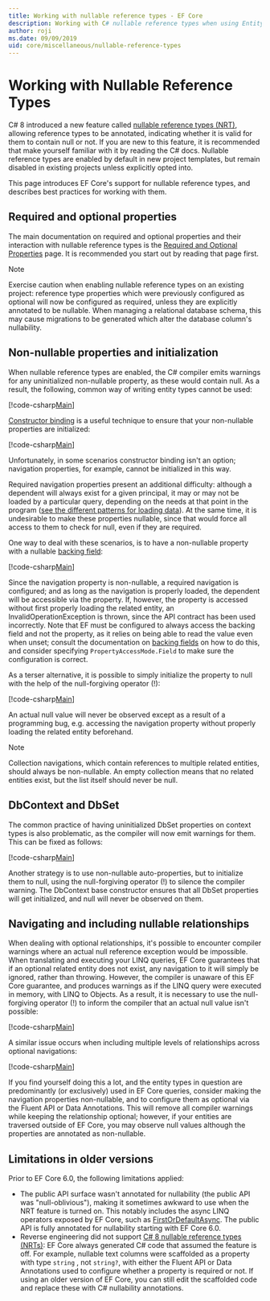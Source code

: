 ```yaml
---
title: Working with nullable reference types - EF Core
description: Working with C# nullable reference types when using Entity Framework Core
author: roji
ms.date: 09/09/2019
uid: core/miscellaneous/nullable-reference-types
---
```

# Working with Nullable Reference Types

C# 8 introduced a new feature called [nullable reference types (NRT)](/dotnet/csharp/tutorials/nullable-reference-types), allowing reference types to be annotated, indicating whether it is valid for them to contain null or not. If you are new to this feature, it is recommended that make yourself familiar with it by reading the C# docs. Nullable reference types are enabled by default in new project templates, but remain disabled in existing projects unless explicitly opted into.

This page introduces EF Core's support for nullable reference types, and describes best practices for working with them.

## Required and optional properties

The main documentation on required and optional properties and their interaction with nullable reference types is the [Required and Optional Properties](xref:core/modeling/entity-properties#required-and-optional-properties) page. It is recommended you start out by reading that page first.

> [!NOTE]
> Exercise caution when enabling nullable reference types on an existing project: reference type properties which were previously configured as optional will now be configured as required, unless they are explicitly annotated to be nullable. When managing a relational database schema, this may cause migrations to be generated which alter the database column's nullability.

## Non-nullable properties and initialization

When nullable reference types are enabled, the C# compiler emits warnings for any uninitialized non-nullable property, as these would contain null. As a result, the following, common way of writing entity types cannot be used:

[!code-csharp[Main](../../../samples/core/Miscellaneous/NullableReferenceTypes/CustomerWithWarning.cs?name=CustomerWithWarning&highlight=5-6)]

[Constructor binding](xref:core/modeling/constructors) is a useful technique to ensure that your non-nullable properties are initialized:

[!code-csharp[Main](../../../samples/core/Miscellaneous/NullableReferenceTypes/CustomerWithConstructorBinding.cs?name=CustomerWithConstructorBinding&highlight=6-9)]

Unfortunately, in some scenarios constructor binding isn't an option; navigation properties, for example, cannot be initialized in this way.

Required navigation properties present an additional difficulty: although a dependent will always exist for a given principal, it may or may not be loaded by a particular query, depending on the needs at that point in the program ([see the different patterns for loading data](xref:core/querying/related-data)). At the same time, it is undesirable to make these properties nullable, since that would force all access to them to check for null, even if they are required.

One way to deal with these scenarios, is to have a non-nullable property with a nullable [backing field](xref:core/modeling/backing-field):

[!code-csharp[Main](../../../samples/core/Miscellaneous/NullableReferenceTypes/Order.cs?range=10-17)]

Since the navigation property is non-nullable, a required navigation is configured; and as long as the navigation is properly loaded, the dependent will be accessible via the property. If, however, the property is accessed without first properly loading the related entity, an InvalidOperationException is thrown, since the API contract has been used incorrectly. Note that EF must be configured to always access the backing field and not the property, as it relies on being able to read the value even when unset; consult the documentation on [backing fields](xref:core/modeling/backing-field) on how to do this, and consider specifying `PropertyAccessMode.Field` to make sure the configuration is correct.

As a terser alternative, it is possible to simply initialize the property to null with the help of the null-forgiving operator (!):

[!code-csharp[Main](../../../samples/core/Miscellaneous/NullableReferenceTypes/Order.cs?range=19)]

An actual null value will never be observed except as a result of a programming bug, e.g. accessing the navigation property without properly loading the related entity beforehand.

> [!NOTE]
> Collection navigations, which contain references to multiple related entities, should always be non-nullable. An empty collection means that no related entities exist, but the list itself should never be null.

## DbContext and DbSet

The common practice of having uninitialized DbSet properties on context types is also problematic, as the compiler will now emit warnings for them. This can be fixed as follows:

[!code-csharp[Main](../../../samples/core/Miscellaneous/NullableReferenceTypes/NullableReferenceTypesContext.cs?name=Context&highlight=3-4)]

Another strategy is to use non-nullable auto-properties, but to initialize them to null, using the null-forgiving operator (!) to silence the compiler warning. The DbContext base constructor ensures that all DbSet properties will get initialized, and null will never be observed on them.

## Navigating and including nullable relationships

When dealing with optional relationships, it's possible to encounter compiler warnings where an actual null reference exception would be impossible. When translating and executing your LINQ queries, EF Core guarantees that if an optional related entity does not exist, any navigation to it will simply be ignored, rather than throwing. However, the compiler is unaware of this EF Core guarantee, and produces warnings as if the LINQ query were executed in memory, with LINQ to Objects. As a result, it is necessary to use the null-forgiving operator (!) to inform the compiler that an actual null value isn't possible:

[!code-csharp[Main](../../../samples/core/Miscellaneous/NullableReferenceTypes/Program.cs?name=Navigating)]

A similar issue occurs when including multiple levels of relationships across optional navigations:

[!code-csharp[Main](../../../samples/core/Miscellaneous/NullableReferenceTypes/Program.cs?name=Including&highlight=2)]

If you find yourself doing this a lot, and the entity types in question are predominantly (or exclusively) used in EF Core queries, consider making the navigation properties non-nullable, and to configure them as optional via the Fluent API or Data Annotations. This will remove all compiler warnings while keeping the relationship optional; however, if your entities are traversed outside of EF Core, you may observe null values although the properties are annotated as non-nullable.

## Limitations in older versions

Prior to EF Core 6.0, the following limitations applied:

* The public API surface wasn't annotated for nullability (the public API was "null-oblivious"), making it sometimes awkward to use when the NRT feature is turned on. This notably includes the async LINQ operators exposed by EF Core, such as [FirstOrDefaultAsync](/dotnet/api/microsoft.entityframeworkcore.entityframeworkqueryableextensions.firstordefaultasync). The public API is fully annotated for nullability starting with EF Core 6.0.
* Reverse engineering did not support [C# 8 nullable reference types (NRTs)](/dotnet/csharp/tutorials/nullable-reference-types): EF Core always generated C# code that assumed the feature is off. For example, nullable text columns were scaffolded as a property with type `string` , not `string?`, with either the Fluent API or Data Annotations used to configure whether a property is required or not. If using an older version of EF Core, you can still edit the scaffolded code and replace these with C# nullability annotations.
